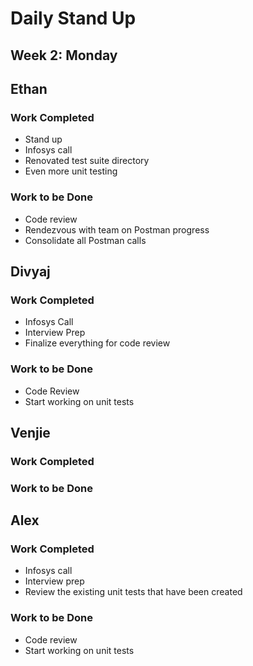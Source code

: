 # Daily Stand Up
## Week 2: Monday

## Ethan

### Work Completed

- Stand up
- Infosys call
- Renovated test suite directory
- Even more unit testing


### Work to be Done

- Code review
- Rendezvous with team on Postman progress
- Consolidate all Postman calls

## Divyaj

### Work Completed

- Infosys Call
- Interview Prep
- Finalize everything for code review

### Work to be Done

- Code Review
- Start working on unit tests

## Venjie

### Work Completed

### Work to be Done

## Alex

### Work Completed
- Infosys call
- Interview prep
- Review the existing unit tests that have been created

### Work to be Done
- Code review
- Start working on unit tests
